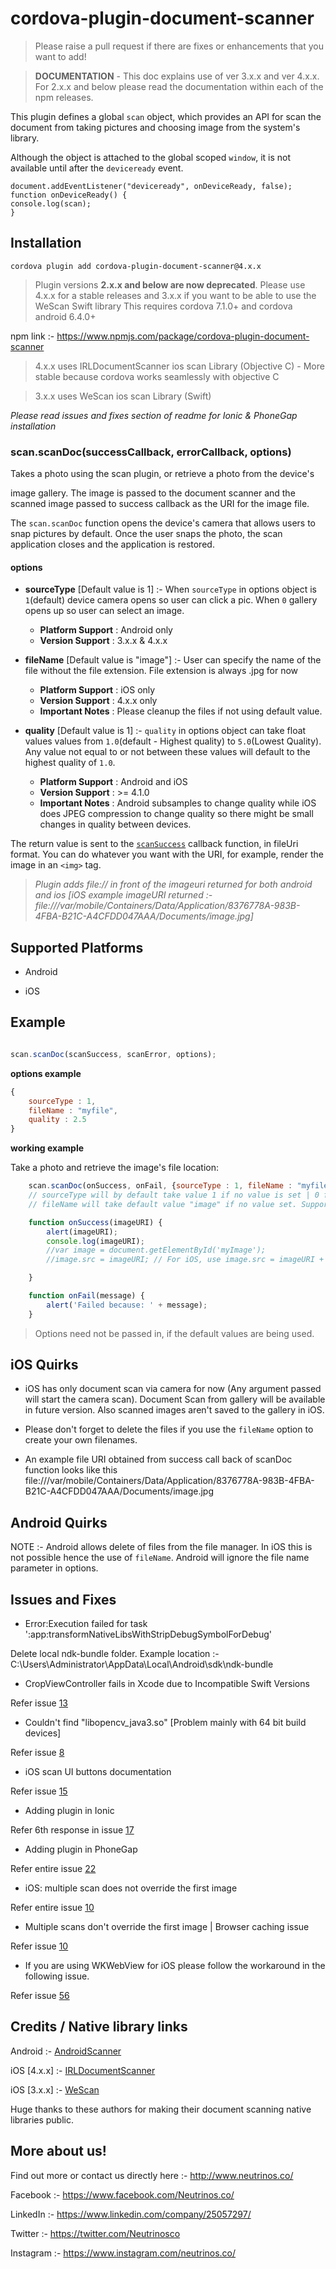 
# cordova-plugin-document-scanner

>  Please raise a pull request if there are fixes or enhancements that you want to add!

>  **DOCUMENTATION** - This doc explains use of ver 3.x.x and ver 4.x.x. For 2.x.x and below please read the documentation within each of the npm releases.

This plugin defines a global `scan` object, which provides an API for scan the document from taking pictures and choosing image from the system's library.

Although the object is attached to the global scoped `window`, it is not available until after the `deviceready` event.

```
document.addEventListener("deviceready", onDeviceReady, false);
function onDeviceReady() {
console.log(scan);
}
```
  
  
## Installation

`cordova plugin add cordova-plugin-document-scanner@4.x.x`

> Plugin versions **2.x.x and below are now deprecated**. Please use 4.x.x for a stable releases and 3.x.x if you want to be able to use the WeScan Swift library
This requires cordova 7.1.0+ and cordova android 6.4.0+ <br/>

npm link :- https://www.npmjs.com/package/cordova-plugin-document-scanner

> 4.x.x uses IRLDocumentScanner ios scan Library (Objective C) - More stable because cordova works seamlessly with objective C

> 3.x.x uses WeScan ios scan Library (Swift)

*Please read issues and fixes section of readme for Ionic & PhoneGap installation*

### scan.scanDoc(successCallback, errorCallback, options)

Takes a photo using the scan plugin, or retrieve a photo from the device's

image gallery. The image is passed to the document scanner and the scanned image passed to success callback as the URI for the image file.

The `scan.scanDoc` function opens the device's camera that allows users to snap pictures by default. Once the user snaps the photo, the scan application closes and the application is restored.

#### options
 - **sourceType** [Default value is 1]  :- When `sourceType` in options object is `1`(default) device camera opens so user can click a pic. When `0` gallery opens up so user can select an image.
	- **Platform Support** : Android only
	- **Version Support** : 3.x.x & 4.x.x 
	 
 - **fileName** [Default value is "image"] :- User can specify the name of the file without the file extension. File extension is always .jpg for now
	- **Platform Support** : iOS only
	- **Version Support** : 4.x.x only
	- **Important Notes** : Please cleanup the files if not using default value.

 - **quality** [Default value is 1]  :- `quality` in options object can take float values values from `1.0`(default - Highest quality) to `5.0`(Lowest Quality). Any value not equal to or not between these values will default to the highest quality of `1.0`.
	- **Platform Support** : Android and iOS
	- **Version Support** : >= 4.1.0 
    - **Important Notes** : Android subsamples to change quality while iOS does JPEG compression to change quality so there might be small changes in quality between devices. 
	 
The return value is sent to the [`scanSuccess`](#module_scan.onSuccess) callback function, in fileUri format. You can do whatever you want with the URI, for example, render the image in an `<img>` tag.

> *Plugin adds file:// in front of the imageuri returned for both android and ios [iOS example imageURI returned :- file:///var/mobile/Containers/Data/Application/8376778A-983B-4FBA-B21C-A4CFDD047AAA/Documents/image.jpg]*

## Supported Platforms

- Android

- iOS


## Example

```js

scan.scanDoc(scanSuccess, scanError, options);

```

**options example**
```js
{
    sourceType : 1,
    fileName : "myfile",
    quality : 2.5
}
```

**working example**


Take a photo and retrieve the image's file location:
```js
    scan.scanDoc(onSuccess, onFail, {sourceType : 1, fileName : "myfilename", quality : 1.0}); 
    // sourceType will by default take value 1 if no value is set | 0 for gallery | 1 for camera. 
    // fileName will take default value "image" if no value set. Supported only on 4.x.x plugin version

    function onSuccess(imageURI) {
        alert(imageURI);
        console.log(imageURI);
        //var image = document.getElementById('myImage');
        //image.src = imageURI; // For iOS, use image.src = imageURI + '?' + Date.now(); to solve issue 10 if unique fileName is not set.

    }

    function onFail(message) {
        alert('Failed because: ' + message);
    }
```
> Options need not be passed in, if the default values are being used.

## iOS Quirks

- iOS has only document scan via camera for now (Any argument passed will start the camera scan). Document Scan from gallery will be available in future version. Also scanned images aren't saved to the gallery in iOS. 

- Please don't forget to delete the files if you use the `fileName` option to create your own filenames.

- An example file URI obtained from success call back of scanDoc function looks like this file:///var/mobile/Containers/Data/Application/8376778A-983B-4FBA-B21C-A4CFDD047AAA/Documents/image.jpg


## Android Quirks

NOTE :- Android allows delete of files from the file manager. In iOS this is not possible hence the use of `fileName`. Android will ignore the file name parameter in options.


## Issues and Fixes

- Error:Execution failed for task ':app:transformNativeLibsWithStripDebugSymbolForDebug' <br/>

Delete local ndk-bundle folder. Example location :- C:\Users\Administrator\AppData\Local\Android\sdk\ndk-bundle

- CropViewController fails in Xcode due to Incompatible Swift Versions <br/>

Refer issue [13](https://github.com/NeutrinosPlatform/cordova-plugin-document-scanner/issues/13)

- Couldn't find "libopencv_java3.so" [Problem mainly with 64 bit build devices]<br/>

Refer issue [8](https://github.com/NeutrinosPlatform/cordova-plugin-document-scanner/issues/8)

- iOS scan UI buttons documentation <br/>

Refer issue [15](https://github.com/NeutrinosPlatform/cordova-plugin-document-scanner/issues/15)

- Adding plugin in Ionic <br/>

Refer 6th response in issue [17](https://github.com/NeutrinosPlatform/cordova-plugin-document-scanner/issues/17)

- Adding plugin in PhoneGap <br/>

Refer entire issue [22](https://github.com/NeutrinosPlatform/cordova-plugin-document-scanner/issues/22)

- iOS: multiple scan does not override the first image <br/>

Refer entire issue [10](https://github.com/NeutrinosPlatform/cordova-plugin-document-scanner/issues/10)

- Multiple scans don't override the first image | Browser caching issue <br/>

Refer issue [10](https://github.com/NeutrinosPlatform/cordova-plugin-document-scanner/issues/10) <br/>

- If you are using WKWebView for iOS please follow the workaround in the following issue. <br/>

Refer issue [56](https://github.com/NeutrinosPlatform/cordova-plugin-document-scanner/issues/56) <br/>

## Credits / Native library links

Android :- [AndroidScanner](https://github.com/jhansireddy/AndroidScannerDemo) <br/>

iOS [4.x.x] :- [IRLDocumentScanner](https://github.com/charlymr/IRLDocumentScanner) <br/>

iOS [3.x.x] :- [WeScan](https://github.com/WeTransfer/WeScan)
  
Huge thanks to these authors for making their document scanning native libraries public.


## More about us!

Find out more or contact us directly here :- http://www.neutrinos.co/

Facebook :- https://www.facebook.com/Neutrinos.co/ <br/>

LinkedIn :- https://www.linkedin.com/company/25057297/ <br/>

Twitter :- https://twitter.com/Neutrinosco <br/>

Instagram :- https://www.instagram.com/neutrinos.co/

